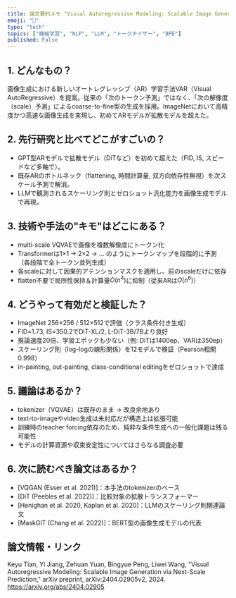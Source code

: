 ```yaml
---
title: 論文要約メモ "Visual Autoregressive Modeling: Scalable Image Generation via Next-Scale Prediction"
emoji: "📝"
type: "tech"
topics: ["機械学習", "NLP", "LLM", "トークナイザー", "BPE"]
published: False
---
```


## 1. どんなもの？
画像生成における新しいオートレグレッシブ（AR）学習手法VAR（Visual AutoRegressive）を提案。従来の「次のトークン予測」ではなく、「次の解像度（scale）予測」によるcoarse-to-fine型の生成を採用。ImageNetにおいて高精度かつ高速な画像生成を実現し、初めてARモデルが拡散モデルを超えた。

## 2. 先行研究と比べてどこがすごいの？
- GPT型ARモデルで拡散モデル（DiTなど）を初めて超えた（FID, IS, スピードなど多軸で）。
- 既存ARのボトルネック（flattening, 時間計算量, 双方向依存性無視）を次スケール予測で解消。
- LLMで観測されるスケーリング則とゼロショット汎化能力を画像生成モデルで再現。

## 3. 技術や手法の"キモ"はどこにある？
- multi-scale VQVAEで画像を複数解像度にトークン化
- Transformerは1×1 → 2×2 → … のようにトークンマップを段階的に予測（各段階で全トークン並列生成）
- 各scaleに対して因果的アテンションマスクを適用し、前のscaleだけに依存
- flatten不要で局所性保持＆計算量$O(n^4)$に抑制（従来ARは$O(n^6)$）

## 4. どうやって有効だと検証した？
- ImageNet 256×256 / 512×512で評価（クラス条件付き生成）
- FID=1.73, IS=350.2でDiT-XL/2, L-DiT-3B/7Bより良好
- 推論速度20倍、学習エポックも少ない（例: DiTは1400ep、VARは350ep）
- スケーリング則（log-logの線形関係）を12モデルで検証（Pearson相関0.998）
- in-painting, out-painting, class-conditional editingをゼロショットで達成

## 5. 議論はあるか？
- tokenizer（VQVAE）は既存のまま → 改良余地あり
- text-to-imageやvideo生成は未対応だが構造上は拡張可能
- 訓練時のteacher forcing依存のため、純粋な条件生成への一般化課題は残る可能性
- モデルの計算資源や収束安定性についてはさらなる調査必要

## 6. 次に読むべき論文はあるか？
- [VQGAN (Esser et al. 2021)]：本手法のtokenizerのベース
- [DiT (Peebles et al. 2022)]：比較対象の拡散トランスフォーマー
- [Henighan et al. 2020, Kaplan et al. 2020]：LLMのスケーリング則関連論文
- [MaskGIT (Chang et al. 2022)]：BERT型の画像生成モデルの代表

## 論文情報・リンク
Keyu Tian, Yi Jiang, Zehuan Yuan, Bingyue Peng, Liwei Wang, "Visual Autoregressive Modeling: Scalable Image Generation via Next-Scale Prediction," arXiv preprint, arXiv:2404.02905v2, 2024.
https://arxiv.org/abs/2404.02905
